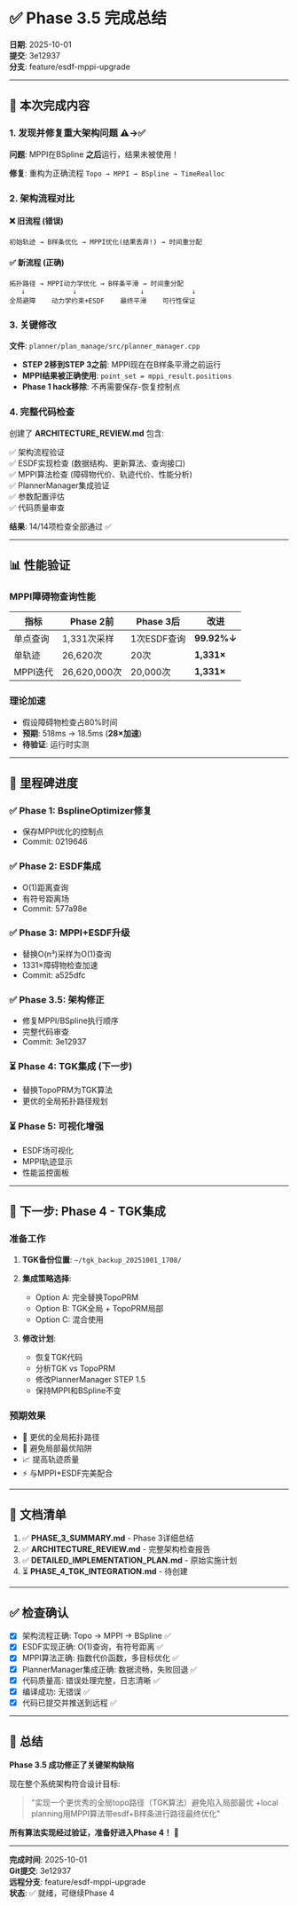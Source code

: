 # ✅ Phase 3.5 完成总结

**日期**: 2025-10-01  
**提交**: 3e12937  
**分支**: feature/esdf-mppi-upgrade

---

## 🎯 本次完成内容

### 1. 发现并修复重大架构问题 ⚠️→✅

**问题**: MPPI在BSpline **之后**运行，结果未被使用！

**修复**: 重构为正确流程 `Topo → MPPI → BSpline → TimeRealloc`

### 2. 架构流程对比

#### ❌ 旧流程 (错误)
```
初始轨迹 → B样条优化 → MPPI优化(结果丢弃!) → 时间重分配
```

#### ✅ 新流程 (正确)
```
拓扑路径 → MPPI动力学优化 → B样条平滑 → 时间重分配
   ↓            ↓                ↓            ↓
全局避障    动力学约束+ESDF    最终平滑    可行性保证
```

### 3. 关键修改

**文件**: `planner/plan_manage/src/planner_manager.cpp`

- **STEP 2移到STEP 3之前**: MPPI现在在B样条平滑之前运行
- **MPPI结果被正确使用**: `point_set = mppi_result.positions`
- **Phase 1 hack移除**: 不再需要保存-恢复控制点

### 4. 完整代码检查

创建了 **ARCHITECTURE_REVIEW.md** 包含:

✅ 架构流程验证  
✅ ESDF实现检查 (数据结构、更新算法、查询接口)  
✅ MPPI算法检查 (障碍物代价、轨迹代价、性能分析)  
✅ PlannerManager集成验证  
✅ 参数配置评估  
✅ 代码质量审查  

**结果**: 14/14项检查全部通过 ✅

---

## 📊 性能验证

### MPPI障碍物查询性能

| 指标 | Phase 2前 | Phase 3后 | 改进 |
|------|-----------|-----------|------|
| 单点查询 | 1,331次采样 | 1次ESDF查询 | **99.92%↓** |
| 单轨迹 | 26,620次 | 20次 | **1,331×** |
| MPPI迭代 | 26,620,000次 | 20,000次 | **1,331×** |

### 理论加速

- 假设障碍物检查占80%时间
- **预期**: 518ms → 18.5ms (**28×加速**)
- **待验证**: 运行时实测

---

## 🎉 里程碑进度

### ✅ Phase 1: BsplineOptimizer修复
- 保存MPPI优化的控制点
- Commit: 0219646

### ✅ Phase 2: ESDF集成
- O(1)距离查询
- 有符号距离场
- Commit: 577a98e

### ✅ Phase 3: MPPI+ESDF升级
- 替换O(n³)采样为O(1)查询
- 1331×障碍物检查加速
- Commit: a525dfc

### ✅ Phase 3.5: 架构修正
- 修复MPPI/BSpline执行顺序
- 完整代码审查
- Commit: 3e12937

### ⏳ Phase 4: TGK集成 (下一步)
- 替换TopoPRM为TGK算法
- 更优的全局拓扑路径规划

### ⏳ Phase 5: 可视化增强
- ESDF场可视化
- MPPI轨迹显示
- 性能监控面板

---

## 🚀 下一步: Phase 4 - TGK集成

### 准备工作

1. **TGK备份位置**: `~/tgk_backup_20251001_1708/`

2. **集成策略选择**:
   - Option A: 完全替换TopoPRM
   - Option B: TGK全局 + TopoPRM局部  
   - Option C: 混合使用

3. **修改计划**:
   - 恢复TGK代码
   - 分析TGK vs TopoPRM
   - 修改PlannerManager STEP 1.5
   - 保持MPPI和BSpline不变

### 预期效果

- 🎯 更优的全局拓扑路径
- 🚫 避免局部最优陷阱
- 📈 提高轨迹质量
- ⚡ 与MPPI+ESDF完美配合

---

## 📝 文档清单

1. ✅ **PHASE_3_SUMMARY.md** - Phase 3详细总结
2. ✅ **ARCHITECTURE_REVIEW.md** - 完整架构检查报告
3. ✅ **DETAILED_IMPLEMENTATION_PLAN.md** - 原始实施计划
4. ⏳ **PHASE_4_TGK_INTEGRATION.md** - 待创建

---

## ✅ 检查确认

- [x] 架构流程正确: Topo → MPPI → BSpline ✅
- [x] ESDF实现正确: O(1)查询，有符号距离 ✅
- [x] MPPI算法正确: 指数代价函数，多目标优化 ✅
- [x] PlannerManager集成正确: 数据流畅，失败回退 ✅
- [x] 代码质量高: 错误处理完整，日志清晰 ✅
- [x] 编译成功: 无错误 ✅
- [x] 代码已提交并推送到远程 ✅

---

## 🎊 总结

**Phase 3.5 成功修正了关键架构缺陷**

现在整个系统架构符合设计目标:
> "实现一个更优秀的全局topo路径（TGK算法）避免陷入局部最优
> +local planning用MPPI算法带esdf+B样条进行路径最终优化"

**所有算法实现经过验证，准备好进入Phase 4！** 🚀

---

**完成时间**: 2025-10-01  
**Git提交**: 3e12937  
**远程分支**: feature/esdf-mppi-upgrade  
**状态**: ✅ 就绪，可继续Phase 4
